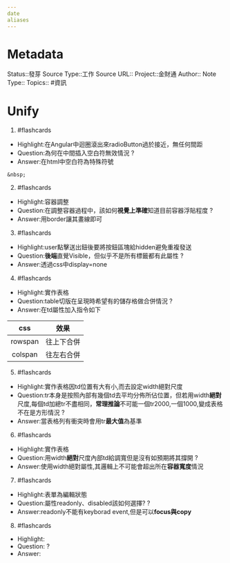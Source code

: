 ```yaml
---
date
aliases
---
```

# Metadata
Status::發芽
Source Type::工作
Source URL::
Project::金財通
Author::
Note Type::
Topics::
#資訊 
# Unify




1. #flashcards 
- Highlight:在Angular中迴圈滾出來radioButton過於接近，無任何間距
- Question:為何在中間插入空白符無效情況
?
- Answer:在html中空白符為特殊符號

```
&nbsp;
```

2. #flashcards 
- Highlight:容器調整
- Question:在調整容器過程中，該如何**視覺上準確**知道目前容器浮貼程度
?
- Answer:用border讓其畫線即可

3. #flashcards 
- Highlight:user點擊送出鈕後要將按鈕區塊給hidden避免重複發送
- Question:**後端**直覺Visible，但似乎不是所有標籤都有此屬性
?
- Answer:透過css中display=none

4. #flashcards 
- Highlight:實作表格
- Question:table切版在呈現時希望有的儲存格做合併情況
?
- Answer:在td屬性加入指令如下

|css|效果|
|:---:|:---:|
|rowspan|往上下合併|
|colspan|往左右合併|


5. #flashcards 
- Highlight:實作表格因td位置有大有小,而去設定width絕對尺度
- Question:tr本身是按照內部有幾個td去平均分佈所佔位置，但若用width**絕對**尺度,每個td加總tr不盡相同，**常理推論**不可能一個tr2000,一個1000,變成表格不在是方形情況
?
- Answer:當表格列有衝突時會用tr**最大值**為基準

6. #flashcards 
- Highlight:實作表格
- Question:用width**絕對**尺度內部td給調寬但是沒有如預期將其撐開
?
- Answer:使用width絕對屬性,其邏輯上不可能會超出所在**容器寬度**情況

7. #flashcards 
- Highlight:表單為編輯狀態
- Question:屬性readonly、disabled該如何選擇?
?
- Answer:readonly不能有keyborad event,但是可以**focus與copy**

8. #flashcards 
- Highlight:
- Question:
?
- Answer:

